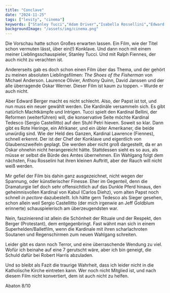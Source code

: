 ```yaml
---
title: "Conclave"
date: "2024-11-25"
tags: ["levity", "cinema"]
keywords: ["Stanley Tucci","Adam Driver","Isabella Rossellini","Edward Berger","Robert Harris","Oskar Werner","Anthony Quinn","Ralf Fiennes","Sergio Castellitto"]
backgroundImage: "/assets/img/cinema.png"
---
```

Die Vorschau hatte schon Großes erwarten lassen. Ein Film, wie der Titel schon vermuten lässt, über ein(!) Konklave. Und dann noch mit einem meiner Lieblingsschauspieler, Stanley Tucci. Und mit Ralph Fiennes, der auch nicht zu verachten ist.

Andererseits gab es doch schon einen Film über das Thema, und der gehört zu meinen absoluten Lieblingsfilmen: *The Shoes of the Fisherman* von Michael Anderson. Laurence Olivier, Anthony Quinn, David Janssen und der alle überragende Oskar Werner. Dieser Film ist kaum zu toppen. – Wurde er auch nicht.

Aber Edward Berger macht es nicht schlecht. Also, der Papst ist tot, und nun muss ein neuer gewählt werden. Die Kardinäle versammeln sich. Es gibt natürlich Machtkämpfe und Intrigen. Tucci spielt den Kardinal Bellini, der Reformen (weiterführen) will, die konservative Seite möchte Kardinal Tedesco (Sergio Castellitto) auf den Stuhl Petri hieven. Soweit so klar. Dann gibt es Rote Heringe, ein Afrikaner, und ein übler Amerikaner, die beide unwürdig sind. Wie der Held des Ganzen, Kardinal Lawrence (Fiennes), schnell erkennt. Der ist der Chef der Konklave und eigentlich von Glaubenszweifeln geplagt. Die werden aber nicht groß dargestellt, da er an Oskar ohnehin nicht herangereicht hätte. Stattdessen sieht es so aus, als müsse er selbst die Bürde des Amtes übernehmen. Ein Wahlgang folgt dem nächsten, Frau Rosselini hat ihren kleinen Auftritt, aber der Rauch will nicht weiß werden.

Mir gefiel der Film bis dahin ganz ausgezeichnet, nicht wegen der Spannung, oder künstlerischer Finesse. Eher im Gegenteil, denn die Dramaturgie lief doch sehr offensichtlich auf das Dunkle Pferd hinaus, den geheimnisvollen Kardinal von Kabul (Carlos Diehz), vom alten Papst noch schnell *in pectore* dazubestellt. Ich hätte gern Tedesco als Sieger gesehen, schon allein weil Sergio Castellitto (der mich irgenwie an Jeff Goldblum erinnerte) schauspielerisch am überzeugendsten war.

Nein, faszinierend ist allein die Schönheit der Rituale und der Respekt, den Berger (Protestant), dem entgegenbringt. Fast wähnt man sich in einem Superhelden/Balletfilm, wenn die Kardinale mit ihren scharlachroten Soutanen und Regenschirmen zum neuen Wahlgang schreiten.

Leider gibt es dann noch Terror, und eine überraschende Wendung zu viel. Wofür ich beinahe auf eine 7 gerutscht wäre, aber ich bin geneigt, die Schuld dafür bei Robert Harris abzuladen.

Und so bleibt als Fazit die traurige Wahrheit, dass ich leider nicht in die Katholische Kirche eintreten kann. Wer noch nicht Mitglied ist, und nach diesem Film nicht konvertiert, dem ist auch nicht zu helfen.

Abaton 8/10


